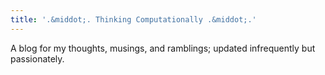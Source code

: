 ```yaml
---
title: '.&middot;. Thinking Computationally .&middot;.'
---
```


A blog for my thoughts, musings, and ramblings; updated infrequently but passionately.
